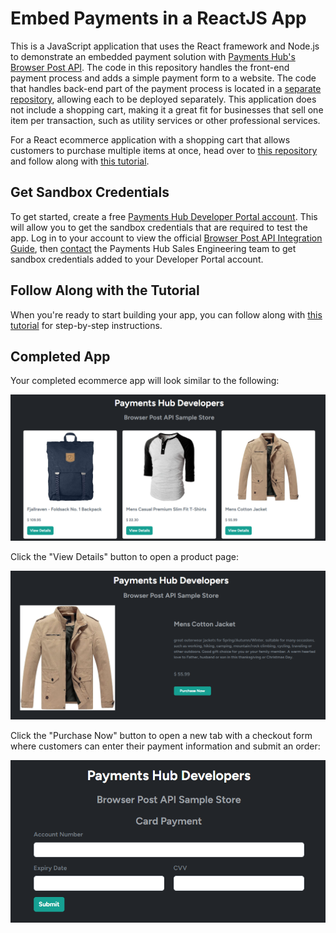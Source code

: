 # Embed Payments in a ReactJS App

This is a JavaScript application that uses the React framework and Node.js to demonstrate an embedded payment solution with [Payments Hub's Browser Post API](https://developer.paymentshub.com/products/card-not-present/browser-post). The code in this repository handles the front-end payment process and adds a simple payment form to a website. The code that handles back-end part of the payment process is located in a [separate repository](https://github.com/PaymentsHubDevelopers/PaymentsHub-Node-Browser-Post-API), allowing each to be deployed separately. This application does not include a shopping cart, making it a great fit for businesses that sell one item per transaction, such as utility services or other professional services.

For a React ecommerce application with a shopping cart that allows customers to purchase multiple items at once, head over to [this repository](https://github.com/PaymentsHubDevelopers/PaymentsHub-React-Browser-Post-API-With-Shopping-Cart) and follow along with [this tutorial](https://developer.paymentshub.com/blog/embedded-payments-react-app-shopping-cart).

## Get Sandbox Credentials

To get started, create a free [Payments Hub Developer Portal account](https://developer.paymentshub.com/auth/signup). This will allow you to get the sandbox credentials that are required to test the app. Log in to your account to view the official [Browser Post API Integration Guide](https://developer.paymentshub.com/products/card-not-present/browser-post/integration), then [contact](https://developer.paymentshub.com/contact) the Payments Hub Sales Engineering team to get sandbox credentials added to your Developer Portal account.

## Follow Along with the Tutorial

When you're ready to start building your app, you can follow along with [this tutorial](https://developer.paymentshub.com/blog/embedded-payments-react-app) for step-by-step instructions.

## Completed App

Your completed ecommerce app will look similar to the following:

![](/src/assets/payments-hub-react-browser-post-api.png)

Click the "View Details" button to open a product page:

![](/src/assets/payments-hub-react-browser-post-api-product.png)

Click the "Purchase Now" button to open a new tab with a checkout form where customers can enter their payment information and submit an order:

![](/src/assets/payments-hub-react-browser-post-api-checkout.png)
